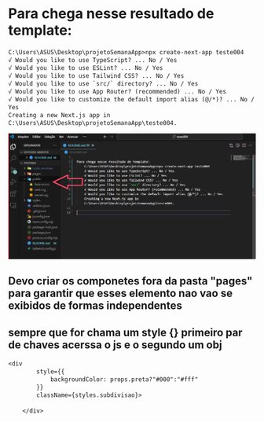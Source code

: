 
 # Para chega nesse resultado de template: 
    C:\Users\ASUS\Desktop\projetoSemanaApp>npx create-next-app teste004
    √ Would you like to use TypeScript? ... No / Yes
    √ Would you like to use ESLint? ... No / Yes
    √ Would you like to use Tailwind CSS? ... No / Yes
    √ Would you like to use `src/` directory? ... No / Yes
    √ Would you like to use App Router? (recommended) ... No / Yes
    √ Would you like to customize the default import alias (@/*)? ... No / Yes
    Creating a new Next.js app in C:\Users\ASUS\Desktop\projetoSemanaApp\teste004.

![Template](public/imgRedme/teste004.png)


## Devo criar os componetes fora da pasta "pages" para garantir que esses elemento nao vao se exibidos de formas independentes


## sempre que for chama um style {} primeiro par de chaves acerssa o js e o segundo um obj      
    <div 
            style={{
                backgroundColor: props.preta?"#000":"#fff"
            }}
            className={styles.subdivisao}>

        </div>